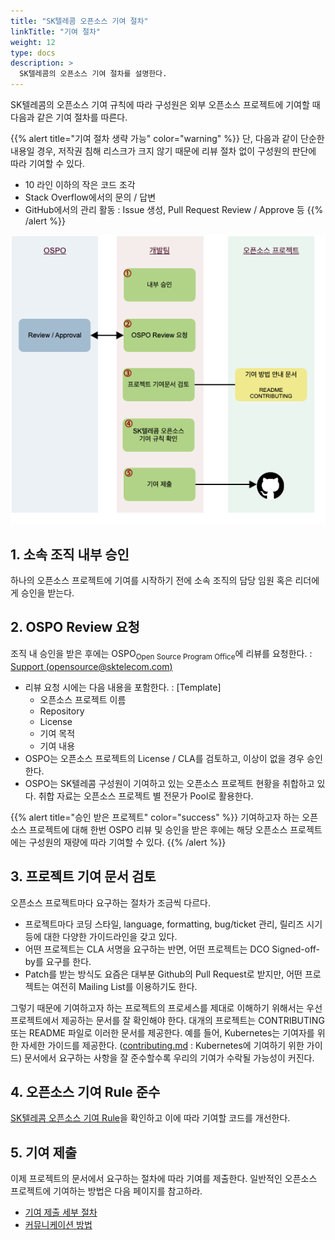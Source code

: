 ```yaml
---
title: "SK텔레콤 오픈소스 기여 절차"
linkTitle: "기여 절차"
weight: 12
type: docs
description: >
  SK텔레콤의 오픈소스 기여 절차를 설명한다. 
---
```


SK텔레콤의 오픈소스 기여 규칙에 따라 구성원은 외부 오픈소스 프로젝트에 기여할 때 다음과 같은 기여 절차를 따른다. 

{{% alert title="기여 절차 생략 가능" color="warning" %}}
단, 다음과 같이 단순한 내용일 경우, 저작권 침해 리스크가 크지 않기 때문에 리뷰 절차 없이 구성원의 판단에 따라 기여할 수 있다. 

* 10 라인 이하의 작은 코드 조각
* Stack Overflow에서의 문의 / 답변
* GitHub에서의 관리 활동 : Issue 생성, Pull Request Review / Approve 등
{{% /alert %}}

![process](./contribution-process.png)

## 1. 소속 조직 내부 승인
하나의 오픈소스 프로젝트에 기여를 시작하기 전에 소속 조직의 담당 임원 혹은 리더에게 승인을 받는다. 

## 2. OSPO Review 요청
조직 내 승인을 받은 후에는 OSPO<sub>Open Source Program Office</sub>에 리뷰를 요청한다. : [Support (opensource@sktelecom.com)](https://sktelecom.github.io/about/contact/)

* 리뷰 요청 시에는 다음 내용을 포함한다. : [Template]
  * 오픈소스 프로젝트 이름
  * Repository
  * License
  * 기여 목적
  * 기여 내용
* OSPO는 오픈소스 프로젝트의 License / CLA를 검토하고, 이상이 없을 경우 승인한다. 
* OSPO는 SK텔레콤 구성원이 기여하고 있는 오픈소스 프로젝트 현황을 취합하고 있다. 취합 자료는 오픈소스 프로젝트 별 전문가 Pool로 활용한다.

{{% alert title="승인 받은 프로젝트" color="success" %}}
기여하고자 하는 오픈소스 프로젝트에 대해 한번 OSPO 리뷰 및 승인을 받은 후에는 해당 오픈소스 프로젝트에는 구성원의 재량에 따라 기여할 수 있다.
{{% /alert %}}

## 3. 프로젝트 기여 문서 검토

오픈소스 프로젝트마다 요구하는 절차가 조금씩 다르다. 

* 프로젝트마다 코딩 스타일, language, formatting, bug/ticket 관리, 릴리즈 시기 등에 대한 다양한 가이드라인을 갖고 있다.
* 어떤 프로젝트는 CLA 서명을 요구하는 반면, 어떤 프로젝트는 DCO Signed-off-by를 요구를 한다.
* Patch를 받는 방식도 요즘은 대부분 Github의 Pull Request로 받지만, 어떤 프로젝트는 여전히 Mailing List를 이용하기도 한다.

그렇기 때문에 기여하고자 하는 프로젝트의 프로세스를 제대로 이해하기 위해서는 우선 프로젝트에서 제공하는 문서를 잘 확인해야 한다. 대개의 프로젝트는 CONTRIBUTING 또는 README 파일로 이러한 문서를 제공한다. 예를 들어, Kubernetes는 기여자를 위한 자세한 가이드를 제공한다. ([contributing.md](https://github.com/kubernetes/community/blob/master/contributors/guide/contributing.md) : Kubernetes에 기여하기 위한 가이드) 문서에서 요구하는 사항을 잘 준수할수록 우리의 기여가 수락될 가능성이 커진다.

## 4. 오픈소스 기여 Rule 준수
[SK텔레콤 오픈소스 기여 Rule](/guide/contribute/rule)을 확인하고 이에 따라 기여할 코드를 개선한다. 

## 5. 기여 제출
이제 프로젝트의 문서에서 요구하는 절차에 따라 기여를 제출한다. 일반적인 오픈소스 프로젝트에 기여하는 방법은 다음 페이지를 참고하라. 

* [기여 제출 세부 절차](/guide/contribute/process/submit)
* [커뮤니케이션 방법](/guide/contribute/background/communication)